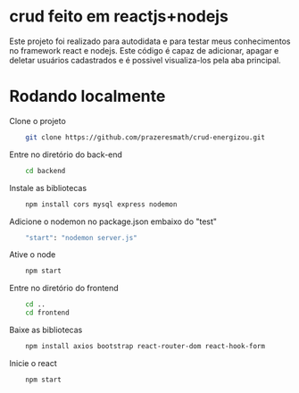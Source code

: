 # crud feito em reactjs+nodejs

Este projeto foi realizado para autodidata e para testar meus conhecimentos no framework react e nodejs.
Este código é capaz de adicionar, apagar e deletar usuários cadastrados e é possivel visualiza-los pela aba principal.



# Rodando localmente

Clone o projeto

```bash
    git clone https://github.com/prazeresmath/crud-energizou.git
```

Entre no diretório do back-end

```bash
    cd backend
```

Instale as bibliotecas

```bash
    npm install cors mysql express nodemon
```

Adicione o nodemon no package.json embaixo do "test"

```bash
    "start": "nodemon server.js"
```

Ative o node

```bash
    npm start
```

Entre no diretório do frontend

```bash
    cd ..
    cd frontend
```

Baixe as bibliotecas

```bash
    npm install axios bootstrap react-router-dom react-hook-form
```

Inicie o react

```bash
    npm start
```